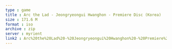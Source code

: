 ```yaml
---
type : game
title : Arc the Lad - Jeongryeongui Hwanghon - Premiere Disc (Korea)
size : 171.6 M
format : iso
archive : zip
server : myrient
link2 : Arc%20the%20Lad%20-%20Jeongryeongui%20Hwanghon%20-%20Premiere%20Disc%20%28Korea%29
---
```

